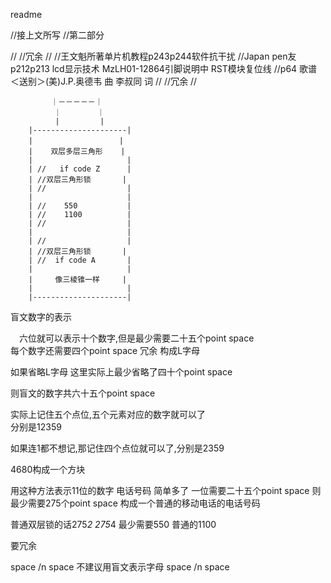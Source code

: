 readme




//接上文所写
//第二部分


//
//冗余
//
//王文魁所著单片机教程p243p244软件抗干扰
//Japan pen友 p212p213 lcd显示技术 MzLH01-12864引脚说明中 RST模块复位线
//p64 歌谱 ＜送别＞(美)J.P.奥德韦 曲 李叔同 词
//
//冗余
//



        　　　｜－－－－－｜
            　｜        ｜
              |         |
        |---------------------|
        |　　　　　　　　　　　 |
        |    双层多层三角形    |
        |                     |
        | //   if code Z      |
        | //双层三角形锁       |
        | //                  |
        |                     |
        | //    550           |
        | //    1100          |
        | //                  |
        |                     |
        | //                  |
        | //双层三角形锁       |
        | //  if code A       |
        |                     |
        |     像三棱锥一样     |
        |                     |
        |---------------------|
        
        
盲文数字的表示

　六位就可以表示十个数字,但是最少需要二十五个point space        
  每个数字还需要四个point space 冗余 构成L字母      
  
  如果省略L字母      这里实际上最少省略了四十个point space
  
  
  则盲文的数字共六十五个point space
  


  实际上记住五个点位,五个元素对应的数字就可以了      
  分别是12359
  
  如果连1都不想记,那记住四个点位就可以了,分别是2359
  
  4680构成一个方块
  
  
用这种方法表示11位的数字 电话号码 简单多了 
一位需要二十五个point space 
则最少需要275个point space 构成一个普通的移动电话的电话号码
 
 
 
 普通双层锁的话275*2 275*4 最少需要550 普通的1100
 
要冗余
 

space /n space 不建议用盲文表示字母 space /n space

